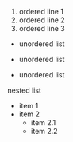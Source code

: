 1. ordered line 1
2. ordered line 2
3. ordered line 3

+ unordered list
- unordered list
* unordered list

nested list

- item 1
- item 2
    - item 2.1
    - item 2.2